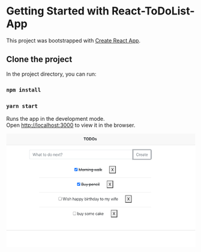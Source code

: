 # Getting Started with React-ToDoList-App 

This project was bootstrapped with [Create React App](https://github.com/facebook/create-react-app).

## Clone the project
In the project directory, you can run:
### `npm install`
### `yarn start`


Runs the app in the development mode.\
Open [http://localhost:3000](http://localhost:3000) to view it in the browser.

![](src/images/todolist.png)
